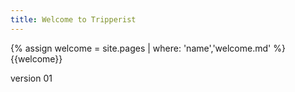 ```yaml
---
title: Welcome to Tripperist
---
```



{% assign welcome = site.pages | where: 'name','welcome.md' %}
{{welcome}}

version 01

